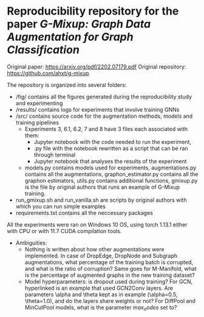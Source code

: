 # Reproducibility repository for the paper *G-Mixup: Graph Data Augmentation for Graph Classification*

Original paper: https://arxiv.org/pdf/2202.07179.pdf
Original repository: https://github.com/ahxt/g-mixup

The repository is organized into several folders:
  - /fig/ contains all the figures generated during the reproducibility study and experimenting
  - /results/ contains logs for experiments that involve training GNNs
  - /src/ contains source code for the augmentation methods, models and training pipelines
    - Experiments 3, 6.1, 6.2, 7 and 8 have 3 files each associated with them: 
      - Jupyter notebook with the code needed to run the experiment, 
      - .py file with the notebook rewritten as a script that can be ran through terminal
      - Jupyter notebook that analyses the results of the experiment
    - models.py contains models used for experiments, augmentations.py contains all the augmentations, graphon_estimator.py contains all the graphon estimators, utils.py contains additional functions, gmixup.py is the file by original authors that runs an example of G-Mixup training. 
  - run_gmixup.sh and run_vanilla.sh are scripts by original authors with which you can run simple examples
  - requirements.txt contains all the neccessary packages
  
  
All the experiments were ran on Windows 10 OS, using torch 1.13.1 either with CPU or with 11.7 CUDA compilation tools.

- Ambiguities:
  - Nothing is written about how other augmentations were implemented. In case of DropEdge, DropNode and Subgraph augmentations, what percentage of the training batch is corrupted, and what is the ratio of corruption? Same goes for M-Manifold, what is the percentage of augmented graphs in the new training dataset?
  - Model hyperparameters: is dropout used during training? For GCN, hyperlinked is an example that used GCN2Conv layers. Are parameters \alpha and \theta kept as in example (\alpha=0.5, \theta=1.0), and do the layers share weights or not? For DiffPool and MinCutPool models, what is the parameter $max_nodes$ set to?

